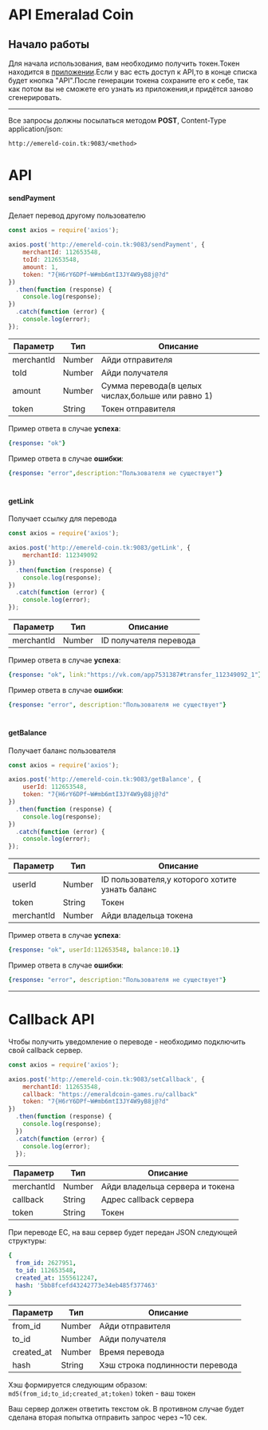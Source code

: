 # API Emeralad Coin

## Начало работы
Для начала использования, вам необходимо получить токен.Токен находится в [приложении](https://vk.com/app7531387).Если у вас есть доступ к API,то в конце списка будет кнопка "API".После генерации токена сохраните его к себе, так как потом вы не сможете его узнать из приложения,и придётся заново сгенерировать.

---

Все запросы должны посылаться методом **POST**, Content-Type application/json:

```
http://emereld-coin.tk:9083/<method>
```  



# API
#### **sendPayment**
Делает перевод другому пользователю

```js
const axios = require('axios');

axios.post('http://emereld-coin.tk:9083/sendPayment', {
    merchantId: 112653548,
    toId: 212653548,
    amount: 1,
    token: "7{H6rY6DPf~W#mb6mtI3JY4W9yB8j@?d"
})
  .then(function (response) {
    console.log(response);
})
  .catch(function (error) {
    console.log(error);
});
```

|Параметр|Тип|Описание|
|-|-|-|
|merchantId|Number|Айди отправителя|
|toId|Number|Айди получателя|
|amount|Number|Сумма перевода(в целых числах,больше или равно 1)|
|token|String|Токен отправителя|

Пример ответа в случае **успеха**:
```yaml
{response: "ok"}
```
Пример ответа в случае **ошибки**:
```yaml
{response: "error",description:"Пользователя не существует"}
```
#
#### **getLink**
Получает ссылку для перевода

```js
const axios = require('axios');

axios.post('http://emereld-coin.tk:9083/getLink', {
    merchantId: 112349092
})
  .then(function (response) {
    console.log(response);
})
  .catch(function (error) {
    console.log(error);
});
```

|Параметр|Тип|Описание|
|-|-|-|
|merchantId|Number|ID получателя перевода|

Пример ответа в случае **успеха**:
```yaml
{response: "ok", link:"https://vk.com/app7531387#transfer_112349092_1"}
```
Пример ответа в случае **ошибки**:
```yaml
{response: "error", description:"Пользователя не существует"}
```
#
#### **getBalance**
Получает баланс пользователя

```js
const axios = require('axios');

axios.post('http://emereld-coin.tk:9083/getBalance', {
    userId: 112653548,
    token: "7{H6rY6DPf~W#mb6mtI3JY4W9yB8j@?d"
})
  .then(function (response) {
    console.log(response);
})
  .catch(function (error) {
    console.log(error);
});
```

|Параметр|Тип|Описание|
|-|-|-|
|userId|Number|ID пользователя,у которого хотите узнать баланс|
|token|String|Токен|
|merchantId|Number|Айди владельца токена|

Пример ответа в случае **успеха**:
```yaml
{response: "ok", userId:112653548, balance:10.1}
```
Пример ответа в случае **ошибки**:
```yaml
{response: "error", description:"Пользователя не существует"}
```

---

# Callback API

Чтобы получить уведомление о переводе - необходимо подключить свой callback сервер.
```js
const axios = require('axios');

axios.post('http://emereld-coin.tk:9083/setCallback', {
    merchantId: 112653548,
	callback: "https://emeraldcoin-games.ru/callback"
    token: "7{H6rY6DPf~W#mb6mtI3JY4W9yB8j@?d"
})
  .then(function (response) {
    console.log(response);
  })
  .catch(function (error) {
    console.log(error);
  });
```

|Параметр|Тип|Описание|
|-|-|-|
|merchantId|Number|Айди владельца сервера и токена|
|callback|String|Адрес callback сервера|
|token|String|Токен|

При переводе EC, на ваш сервер будет передан JSON следующей структуры:

```yaml
{ 
  from_id: 2627951,
  to_id: 112653548,
  created_at: 1555612247,
  hash: '5bb8fcefd43242773e34eb485f377463' 
}
```
|Параметр|Тип|Описание|
|-|-|-|
|from_id|Number|Айди отправителя|
|to_id|Number|Айди получателя|
|created_at|Number|Время перевода|
|hash|String|Хэш строка подлинности перевода|

Хэш формируется следующим образом:
```md5(from_id;to_id;created_at;token)```
token - ваш токен

Ваш сервер должен ответить текстом ok. В противном случае будет сделана вторая попытка отправить запрос через ~10 сек.


